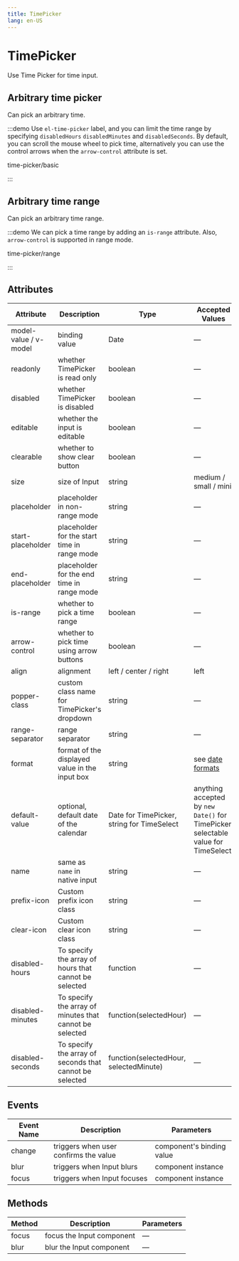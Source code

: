 ```yaml
---
title: TimePicker
lang: en-US
---
```


# TimePicker

Use Time Picker for time input.

## Arbitrary time picker

Can pick an arbitrary time.

:::demo Use `el-time-picker` label, and you can limit the time range by specifying `disabledHours` `disabledMinutes` and `disabledSeconds`. By default, you can scroll the mouse wheel to pick time, alternatively you can use the control arrows when the `arrow-control` attribute is set.

time-picker/basic

:::

## Arbitrary time range

Can pick an arbitrary time range.

:::demo We can pick a time range by adding an `is-range` attribute. Also, `arrow-control` is supported in range mode.

time-picker/range

:::

## Attributes

| Attribute             | Description                                             | Type                                       | Accepted Values                                                                   | Default              |
| --------------------- | ------------------------------------------------------- | ------------------------------------------ | --------------------------------------------------------------------------------- | -------------------- |
| model-value / v-model | binding value                                           | Date                                       | —                                                                                 | —                    |
| readonly              | whether TimePicker is read only                         | boolean                                    | —                                                                                 | false                |
| disabled              | whether TimePicker is disabled                          | boolean                                    | —                                                                                 | false                |
| editable              | whether the input is editable                           | boolean                                    | —                                                                                 | true                 |
| clearable             | whether to show clear button                            | boolean                                    | —                                                                                 | true                 |
| size                  | size of Input                                           | string                                     | medium / small / mini                                                             | —                    |
| placeholder           | placeholder in non-range mode                           | string                                     | —                                                                                 | —                    |
| start-placeholder     | placeholder for the start time in range mode            | string                                     | —                                                                                 | —                    |
| end-placeholder       | placeholder for the end time in range mode              | string                                     | —                                                                                 | —                    |
| is-range              | whether to pick a time range                            | boolean                                    | —                                                                                 | false                |
| arrow-control         | whether to pick time using arrow buttons                | boolean                                    | —                                                                                 | false                |
| align                 | alignment                                               | left / center / right                      | left                                                                              |
| popper-class          | custom class name for TimePicker's dropdown             | string                                     | —                                                                                 | —                    |
| range-separator       | range separator                                         | string                                     | —                                                                                 | '-'                  |
| format                | format of the displayed value in the input box          | string                                     | see [date formats](/en-US/component/date-picker#date-formats)                     | HH:mm:ss             |
| default-value         | optional, default date of the calendar                  | Date for TimePicker, string for TimeSelect | anything accepted by `new Date()` for TimePicker, selectable value for TimeSelect | —                    |
| name                  | same as `name` in native input                          | string                                     | —                                                                                 | —                    |
| prefix-icon           | Custom prefix icon class                                | string                                     | —                                                                                 | el-icon-time         |
| clear-icon            | Custom clear icon class                                 | string                                     | —                                                                                 | el-icon-circle-close |
| disabled-hours        | To specify the array of hours that cannot be selected   | function                                   | —                                                                                 | —                    |
| disabled-minutes      | To specify the array of minutes that cannot be selected | function(selectedHour)                     | —                                                                                 | —                    |
| disabled-seconds      | To specify the array of seconds that cannot be selected | function(selectedHour, selectedMinute)     | —                                                                                 | —                    |

## Events

| Event Name | Description                           | Parameters                |
| ---------- | ------------------------------------- | ------------------------- |
| change     | triggers when user confirms the value | component's binding value |
| blur       | triggers when Input blurs             | component instance        |
| focus      | triggers when Input focuses           | component instance        |

## Methods

| Method | Description               | Parameters |
| ------ | ------------------------- | ---------- |
| focus  | focus the Input component | —          |
| blur   | blur the Input component  | —          |

